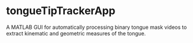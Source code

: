 # tongueTipTrackerApp
A MATLAB GUI for automatically processing binary tongue mask videos to extract kinematic and geometric measures of the tongue.
